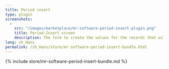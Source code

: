 ```yaml
---
title: Period insert
type: plugin
screenshots:
  - 
    src: "/images/marketplace/mr-software-period-insert-plugin.png"
    title: Period-Insert screen 
    description: The form to create the values for the records that will be created 
lang: zh_Hans
permalink: /zh_Hans/store/mr-software-period-insert-bundle.html
---
```


{% include store/mr-software-period-insert-bundle.md %}
